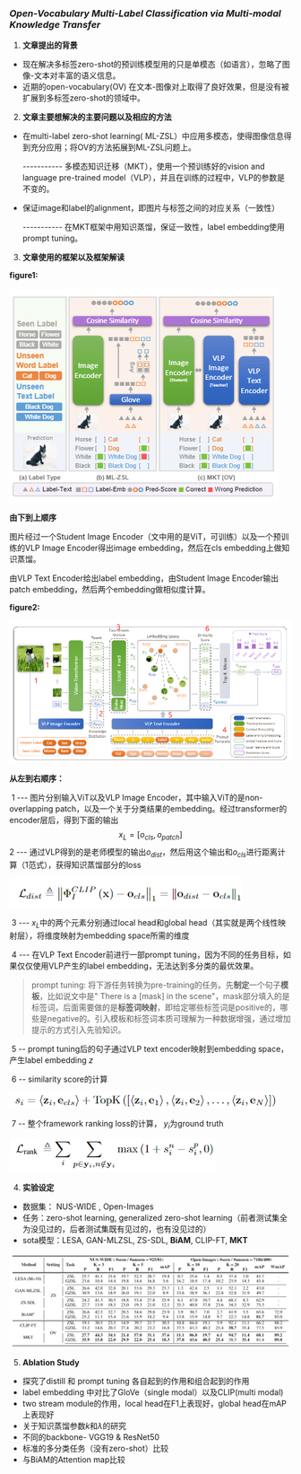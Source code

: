 ### *Open-Vocabulary Multi-Label Classification via Multi-modal Knowledge Transfer*

1. **文章提出的背景**

- 现在解决多标签zero-shot的预训练模型用的只是单模态（如语言），忽略了图像-文本对丰富的语义信息。
- 近期的open-vocabulary(OV) 在文本-图像对上取得了良好效果，但是没有被扩展到多标签zero-shot的领域中。

2. **文章主要想解决的主要问题以及相应的方法**

- 在multi-label zero-shot learning( ML-ZSL）中应用多模态，使得图像信息得到充分应用；将OV的方法拓展到ML-ZSL问题上。 

   -----------  多模态知识迁移（MKT），使用一个预训练好的vision and language pre-trained model（VLP），并且在训练的过程中，VLP的参数是不变的。

- 保证image和label的alignment，即图片与标签之间的对应关系（一致性）

   ----------- 在MKT框架中用知识蒸馏，保证一致性，label embedding使用prompt tuning。

3. **文章使用的框架以及框架解读**

**figure1:** 

![image-20221215112147674](assets/image-20221215112147674.png)

**由下到上顺序**

图片经过一个Student Image Encoder（文中用的是ViT，可训练）以及一个预训练的VLP Image Encoder得出image embedding，然后在cls embedding上做知识蒸馏。

由VLP Text Encoder给出label embedding，由Student Image Encoder输出patch embedding，然后两个embedding做相似度计算。

**figure2:** 

![image-20221215145334908](assets/image-20221215145334908.png)

**从左到右顺序：**

​		1 --- 图片分别输入ViT以及VLP Image Encoder，其中输入ViT的是non-overlapping patch，以及一个关于分类结果的embedding。经过transformer的encoder层后，得到下面的输出
$$
x_L = [o_{cls}, o_{patch}]
$$
​		2 --- 通过VLP得到的是老师模型的输出$o_{dist}$，然后用这个输出和$o_{cls}$进行距离计算（1范式），获得知识蒸馏部分的loss

![image-20221215143545483](assets/image-20221215143545483.png)

​		3 --- $x_L$中的两个元素分别通过local head和global head（其实就是两个线性映射层），将维度映射为embedding space所需的维度

​		4 --- 在VLP Text Encoder前进行一部prompt tuning，因为不同的任务目标，如果仅仅使用VLP产生的label embedding，无法达到多分类的最优效果。

> prompt tuning: 将下游任务转换为pre-training的任务。先**制定**一个句子**模板**，比如说文中是" There is a [mask] in the scene"，mask部分填入的是标签词，后面需要做的是**标签词映射**，即给定哪些标签词是positive的，哪些是negative的。引入模板和标签词本质可理解为一种数据增强，通过增加提示的方式引入先验知识。

​		5 -- prompt tuning后的句子通过VLP text encoder映射到embedding space，产生label embedding $z$

​		6 -- similarity score的计算

![image-20221215143406521](assets/image-20221215143406521.png)

​		7 -- 整个framework ranking loss的计算， $y_i$为ground truth

![](assets/image-20221215143508535.png)

4. **实验设定**

- 数据集： NUS-WIDE , Open-Images
- 任务：zero-shot learning, generalized zero-shot learning（前者测试集全为没见过的，后者测试集既有见过的，也有没见过的）
-  sota模型：LESA, GAN-MLZSL, ZS-SDL, **BiAM**, CLIP-FT, **MKT**

![image-20221215144213248](assets/image-20221215144213248.png)

5. **Ablation Study**

- 探究了distill 和 prompt tuning 各自起到的作用和组合起到的作用
- label embedding 中对比了GloVe（single modal）以及CLIP(multi modal)
- two stream module的作用，local head在F1上表现好，global head在mAP上表现好
- 关于知识蒸馏参数$k$和$\lambda$的研究
- 不同的backbone- VGG19 & ResNet50
- 标准的多分类任务（没有zero-shot）比较
- 与BiAM的Attention map比较